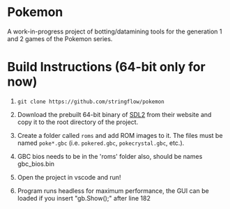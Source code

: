 # Pokemon

A work-in-progress project of botting/datamining tools for the generation 1 and 2 games of the Pokemon series.


# Build Instructions (64-bit only for now)

1. `git clone https://github.com/stringflow/pokemon`
2. Download the prebuilt 64-bit binary of [SDL2](https://www.libsdl.org/download-2.0.php) from their website and copy it to the root directory of the project.
3. Create a folder called `roms` and add ROM images to it. The files must be named `poke*.gbc` (i.e. `pokered.gbc`, `pokecrystal.gbc`, etc.).
4. GBC bios needs to be in the 'roms' folder also, should be names gbc_bios.bin
5. Open the project in vscode and run!

6. Program runs headless for maximum performance, the GUI can be loaded if you insert "gb.Show();" after line 182
